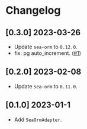 # Changelog

## [0.3.0] 2023-03-26

- Update `sea-orm` to `0.12.0`.
- fix: pg auto_increment. ([#1](https://github.com/ZihanType/sea-orm-adapter/pull/1))

## [0.2.0] 2023-02-08

- Update `sea-orm` to `0.11.0`.

## [0.1.0] 2023-01-1

- Add `SeaOrmAdapter`.
